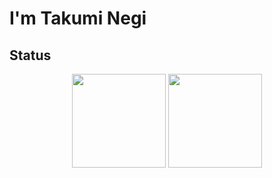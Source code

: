 <!--
**welshonion/welshonion** is a ✨ _special_ ✨ repository because its `README.md` (this file) appears on your GitHub profile.

Here are some ideas to get you started:

- 🔭 I’m currently working on ...
- 🌱 I’m currently learning ...
- 👯 I’m looking to collaborate on ...
- 🤔 I’m looking for help with ...
- 💬 Ask me about ...
- 📫 How to reach me: ...
- 😄 Pronouns: ...
- ⚡ Fun fact: ...
-->

# I'm Takumi Negi

## Status 

<div align="center">

  <!-- リポジトリステータス -->
  <img height=150 src="https://github-readme-stats.vercel.app/api?username=welshonion&count_private=true&show_icons=true&theme=tokyonight"/>

  <!-- ソースコード統計 -->
  <img height=150 src="https://github-readme-stats.vercel.app/api/top-langs/?username=welshonion&layout=compact&theme=tokyonight"/>

</div>
